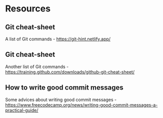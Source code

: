 # Resources 

## Git cheat-sheet
A list of Git commands - https://git-hint.netlify.app/

## Git cheat-sheet
Another list of Git commands - https://training.github.com/downloads/github-git-cheat-sheet/

## How to write good commit messages
Some advices about writing good commit messages - https://www.freecodecamp.org/news/writing-good-commit-messages-a-practical-guide/